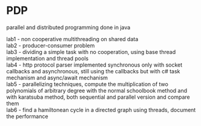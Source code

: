 # PDP
 parallel and distributed programming done in java

lab1 - non cooperative multithreading on shared data<br />
lab2 - producer-consumer problem<br />
lab3 - dividing a simple task with no cooperation, using base thread implementation and thread pools<br />
lab4 - http protocol parser implemented synchronous only with socket callbacks and asynchronous, still using the callbacks but with c# task mechanism and async/await mechanism<br />
lab5 - parallelizing techniques, compute the multiplication of two polynomials of arbitrary degree with the normal schoolbook method and with karatsuba method, both sequential and parallel version and compare them <br />
lab6 - find a hamiltonean cycle in a directed graph using threads, document the performance <br />
